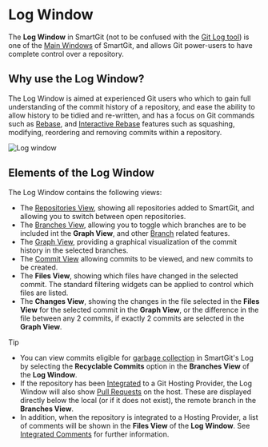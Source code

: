# Log Window

The **Log Window** in SmartGit (not to be confused with the [Git Log tool](Log.md)) is one of the [Main Windows](Main-Windows.md) of SmartGit, and allows Git power-users to have complete control over a repository.

## Why use the Log Window?

The Log Window is aimed at experienced Git users who which to gain full understanding of the commit history of a repository, and ease the ability to allow history to be tidied and re-written, and has a focus on Git commands such as [Rebase](Branch/Rebase.md), and [Interactive Rebase](Branch/Rebase-Interactive.md) features such as squashing, modifying, reordering and removing commits within a repository.

![Log window](../images/Log-window.png)

## Elements of the Log Window

The Log Window contains the following views:

- The [Repositories View](Repositories-View.md), showing all repositories added to SmartGit, and allowing you to switch between open repositories.
- The [Branches View](Branches-view.md), allowing you to toggle which branches are to be included int the **Graph View**, and other [Branch](Branch/index.md) related features.
- The [Graph View](Graph-View.md), providing a graphical visualization of the commit history in the selected branches.
- The [Commit View](Commit-View.md) allowing commits to be viewed, and new commits to be created.
- The **Files View**, showing which files have changed in the selected commit. The standard filtering widgets can be applied to control which files are listed.
- The **Changes View**, showing the changes in the file selected in the **Files View** for the selected commit in the **Graph View**, or the difference in the file between any 2 commits, if exactly 2 commits are selected in the **Graph View**.

> [!TIP]
> - You can view commits eligible for [garbage collection](Repository/index.md#the-garbage-collector) in SmartGit's Log by selecting the **Recyclable Commits** option in the **Branches View** of the **Log Window**.
> - If the repository has been [Integrated](../Integrations/index.md) to a Git Hosting Provider, the Log Window will also show [Pull Requests](../Integrations/Integrated-PullRequests.md) on the host. These are displayed directly below the local (or if it does not exist), the remote branch in the **Branches View**.
> - In addition, when the repository is integrated to a Hosting Provider, a list of comments will be shown in the **Files View** of the **Log Window**. See [Integrated Comments](../Integrations/Integrated-Comments.md) for further information.
